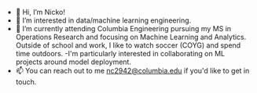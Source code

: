 - 👋 Hi, I’m Nicko!
- 👀 I’m interested in data/machine learning engineering. 
- 🌱 I’m currently attending Columbia Engineering pursuing my MS in Operations Research and focusing on Machine Learning and Analytics. Outside of school and work, I like to watch soccer (COYG) and spend time outdoors. 
-I'm particularly interested in collaborating on ML projects around model deployment. 
- 📫 You can reach out to me nc2942@columbia.edu if you'd like to get in touch. 

<!---
ncorriveau/ncorriveau is a ✨ special ✨ repository because its `README.md` (this file) appears on your GitHub profile.
You can click the Preview link to take a look at your changes.
--->
